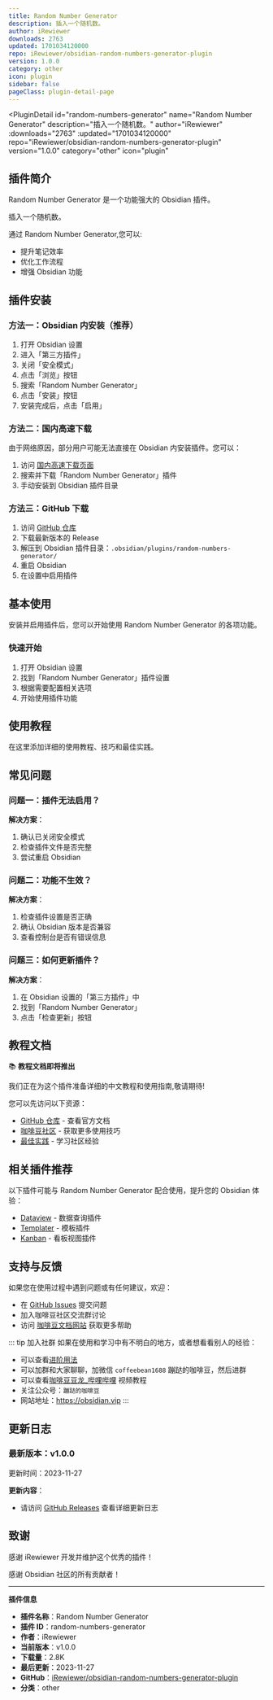 ```yaml
---
title: Random Number Generator
description: 插入一个随机数。
author: iRewiewer
downloads: 2763
updated: 1701034120000
repo: iRewiewer/obsidian-random-numbers-generator-plugin
version: 1.0.0
category: other
icon: plugin
sidebar: false
pageClass: plugin-detail-page
---
```


<PluginDetail
  id="random-numbers-generator"
  name="Random Number Generator"
  description="插入一个随机数。"
  author="iRewiewer"
  :downloads="2763"
  :updated="1701034120000"
  repo="iRewiewer/obsidian-random-numbers-generator-plugin"
  version="1.0.0"
  category="other"
  icon="plugin"
>

<!-- AUTO_GENERATED_START -->
## 插件简介

Random Number Generator 是一个功能强大的 Obsidian 插件。

插入一个随机数。

通过 Random Number Generator,您可以:

- 提升笔记效率
- 优化工作流程
- 增强 Obsidian 功能

<!-- AUTO_GENERATED_END -->

<!-- AUTO_GENERATED_START -->
## 插件安装

### 方法一：Obsidian 内安装（推荐）

1. 打开 Obsidian 设置
2. 进入「第三方插件」
3. 关闭「安全模式」
4. 点击「浏览」按钮
5. 搜索「Random Number Generator」
6. 点击「安装」按钮
7. 安装完成后，点击「启用」

### 方法二：国内高速下载

由于网络原因，部分用户可能无法直接在 Obsidian 内安装插件。您可以：

1. 访问 [国内高速下载页面](/zh/documentation/obsidian-plugins-download.html)
2. 搜索并下载「Random Number Generator」插件
3. 手动安装到 Obsidian 插件目录

### 方法三：GitHub 下载

1. 访问 [GitHub 仓库](https://github.com/iRewiewer/obsidian-random-numbers-generator-plugin)
2. 下载最新版本的 Release
3. 解压到 Obsidian 插件目录：`.obsidian/plugins/random-numbers-generator/`
4. 重启 Obsidian
5. 在设置中启用插件

## 基本使用

安装并启用插件后，您可以开始使用 Random Number Generator 的各项功能。

### 快速开始

1. 打开 Obsidian 设置
2. 找到「Random Number Generator」插件设置
3. 根据需要配置相关选项
4. 开始使用插件功能

<!-- AUTO_GENERATED_END -->

<!-- CUSTOM_CONTENT_START:tutorial -->
## 使用教程

在这里添加详细的使用教程、技巧和最佳实践。

<!-- CUSTOM_CONTENT_END:tutorial -->

<!-- SHARED_CONTENT_START -->
## 常见问题

### 问题一：插件无法启用？

**解决方案**：
1. 确认已关闭安全模式
2. 检查插件文件是否完整
3. 尝试重启 Obsidian

### 问题二：功能不生效？

**解决方案**：
1. 检查插件设置是否正确
2. 确认 Obsidian 版本是否兼容
3. 查看控制台是否有错误信息

### 问题三：如何更新插件？

**解决方案**：
1. 在 Obsidian 设置的「第三方插件」中
2. 找到「Random Number Generator」
3. 点击「检查更新」按钮

## 教程文档

📚 **教程文档即将推出**

我们正在为这个插件准备详细的中文教程和使用指南,敬请期待!

您可以先访问以下资源：
- [GitHub 仓库](https://github.com/iRewiewer/obsidian-random-numbers-generator-plugin) - 查看官方文档
- [咖啡豆社区](/zh/bases/) - 获取更多使用技巧
- [最佳实践](/zh/best-practices/) - 学习社区经验

## 相关插件推荐

以下插件可能与 Random Number Generator 配合使用，提升您的 Obsidian 体验：

- [Dataview](/zh/plugins/dataview.html) - 数据查询插件
- [Templater](/zh/plugins/templater-obsidian.html) - 模板插件
- [Kanban](/zh/plugins/obsidian-kanban.html) - 看板视图插件

## 支持与反馈

如果您在使用过程中遇到问题或有任何建议，欢迎：

- 在 [GitHub Issues](https://github.com/iRewiewer/obsidian-random-numbers-generator-plugin/issues) 提交问题
- 加入咖啡豆社区交流群讨论
- 访问 [咖啡豆文档网站](https://obsidian.vip) 获取更多帮助

::: tip 加入社群
如果在使用和学习中有不明白的地方，或者想看看别人的经验：
- 可以查看[进阶用法](/zh/advanced)
- 可以加群和大家聊聊，加微信 `coffeebean1688` 蹦跶的咖啡豆，然后进群
- 可以查看[咖啡豆豆龙_哔哩哔哩](https://space.bilibili.com/618777356) 视频教程
- 关注公众号：`蹦跶的咖啡豆`
- 网站地址：https://obsidian.vip
:::
<!-- SHARED_CONTENT_END -->

<!-- AUTO_GENERATED_START -->
## 更新日志

### 最新版本：v1.0.0

更新时间：2023-11-27

**更新内容**：
- 请访问 [GitHub Releases](https://github.com/iRewiewer/obsidian-random-numbers-generator-plugin/releases) 查看详细更新日志

## 致谢

感谢 iRewiewer 开发并维护这个优秀的插件！

感谢 Obsidian 社区的所有贡献者！

---

**插件信息**
- **插件名称**：Random Number Generator
- **插件 ID**：random-numbers-generator
- **作者**：iRewiewer
- **当前版本**：v1.0.0
- **下载量**：2.8K
- **最后更新**：2023-11-27
- **GitHub**：[iRewiewer/obsidian-random-numbers-generator-plugin](https://github.com/iRewiewer/obsidian-random-numbers-generator-plugin)
- **分类**：other
<!-- AUTO_GENERATED_END -->

</PluginDetail>

